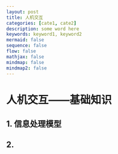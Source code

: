 ```yaml
---
layout: post
title: 人机交互
categories: [cate1, cate2]
description: some word here
keywords: keyword1, keyword2
mermaid: false
sequence: false
flow: false
mathjax: false
mindmap: false
mindmap2: false
---
```


# 人机交互——基础知识

## 1. 信息处理模型



## 2. 

